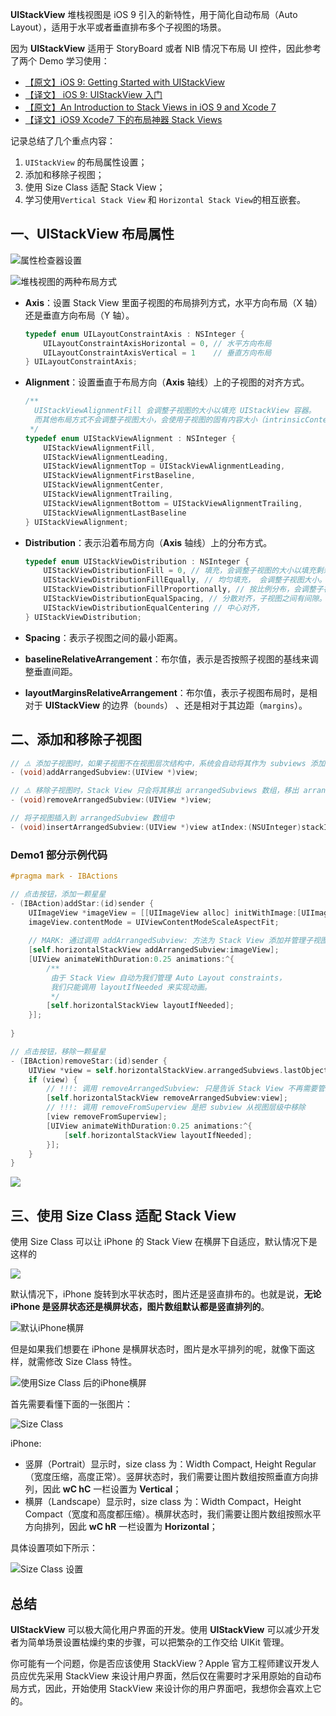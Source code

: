 **UIStackView** 堆栈视图是 iOS 9 引入的新特性，用于简化自动布局（Auto Layout），适用于水平或者垂直排布多个子视图的场景。

因为 **UIStackView** 适用于 StoryBoard 或者 NIB 情况下布局 UI 控件，因此参考了两个 Demo 学习使用： 


* [【原文】iOS 9: Getting Started with UIStackView](https://code.tutsplus.com/tutorials/ios-9-getting-started-with-uistackview--cms-24193)
* [【译文】 iOS 9: UIStackView 入门](http://www.cocoachina.com/ios/20150623/12233.html)
* [【原文】An Introduction to Stack Views in iOS 9 and Xcode 7](https://www.appcoda.com/stack-views-intro/)
* [【译文】iOS9 Xcode7 下的布局神器 Stack Views](https://www.jianshu.com/p/e81c9fb0bcd3)



记录总结了几个重点内容：

1. `UIStackView` 的布局属性设置；
2. 添加和移除子视图；
3. 使用 Size Class 适配 Stack View；
4. 学习使用`Vertical Stack View` 和 `Horizontal Stack View`的相互嵌套。



## 一、UIStackView 布局属性
![属性检查器设置](http://upload-images.jianshu.io/upload_images/2648731-47dc95ea5f00d861.png?imageMogr2/auto-orient/strip%7CimageView2/2/w/1240)

![堆栈视图的两种布局方式](https://upload-images.jianshu.io/upload_images/2648731-2e8d9f6a2e99a605.JPG?imageMogr2/auto-orient/strip%7CimageView2/2/w/1240)




* **Axis**：设置 Stack View 里面子视图的布局排列方式，水平方向布局（X 轴）还是垂直方向布局（Y 轴）。

  ```objectivec
  typedef enum UILayoutConstraintAxis : NSInteger {
      UILayoutConstraintAxisHorizontal = 0, // 水平方向布局
      UILayoutConstraintAxisVertical = 1    // 垂直方向布局
  } UILayoutConstraintAxis;
  ```

* **Alignment**：设置垂直于布局方向（**Axis** 轴线）上的子视图的对齐方式。

  ```objectivec
  /** 
    UIStackViewAlignmentFill 会调整子视图的大小以填充 UIStackView 容器。
    而其他布局方式不会调整子视图大小，会使用子视图的固有内容大小（intrinsicContentSize）来布局子视图。
   */
  typedef enum UIStackViewAlignment : NSInteger {
      UIStackViewAlignmentFill,
      UIStackViewAlignmentLeading,
      UIStackViewAlignmentTop = UIStackViewAlignmentLeading,
      UIStackViewAlignmentFirstBaseline,
      UIStackViewAlignmentCenter,
      UIStackViewAlignmentTrailing,
      UIStackViewAlignmentBottom = UIStackViewAlignmentTrailing,
      UIStackViewAlignmentLastBaseline
  } UIStackViewAlignment;
  ```

* **Distribution**：表示沿着布局方向（**Axis** 轴线）上的分布方式。

  ```objectivec
  typedef enum UIStackViewDistribution : NSInteger {
      UIStackViewDistributionFill = 0, // 填充，会调整子视图的大小以填充剩余空间。放大或缩小子视图时会使用子视图的压缩（compression resistance priority）、放大（hugging priority）优先级。
      UIStackViewDistributionFillEqually, // 均匀填充， 会调整子视图大小。
      UIStackViewDistributionFillProportionally, // 按比例分布，会调整子视图大小。
      UIStackViewDistributionEqualSpacing, // 分散对齐，子视图之间有间隙。
      UIStackViewDistributionEqualCentering // 中心对齐，
  } UIStackViewDistribution;
  ```

* **Spacing**：表示子视图之间的最小距离。

* **baselineRelativeArrangement**：布尔值，表示是否按照子视图的基线来调整垂直间距。

* **layoutMarginsRelativeArrangement**：布尔值，表示子视图布局时，是相对于 **UIStackView** 的边界（`bounds`） 、还是相对于其边距（`margins`）。



## 二、添加和移除子视图

```objectivec
// ⚠️ 添加子视图时，如果子视图不在视图层次结构中，系统会自动将其作为 subviews 添加。
- (void)addArrangedSubview:(UIView *)view;

// ⚠️ 移除子视图时，Stack View 只会将其移出 arrangedSubviews 数组，移出 arrangedSubview 只是确保Stack View 不再管理其约束，而非从视图层次中删除。
- (void)removeArrangedSubview:(UIView *)view;

// 将子视图插入到 arrangedSubview 数组中
- (void)insertArrangedSubview:(UIView *)view atIndex:(NSUInteger)stackIndex;
```

### Demo1 部分示例代码

```objectivec
#pragma mark - IBActions

// 点击按钮，添加一颗星星
- (IBAction)addStar:(id)sender {
    UIImageView *imageView = [[UIImageView alloc] initWithImage:[UIImage imageNamed:@"star"]];
    imageView.contentMode = UIViewContentModeScaleAspectFit;
    
    // MARK: 通过调用 addArrangedSubview: 方法为 Stack View 添加并管理子视图
    [self.horizontalStackView addArrangedSubview:imageView];
    [UIView animateWithDuration:0.25 animations:^{
        /**
         由于 Stack View 自动为我们管理 Auto Layout constraints，
         我们只能调用 layoutIfNeeded 来实现动画。
         */
        [self.horizontalStackView layoutIfNeeded];
    }];
    
}

// 点击按钮，移除一颗星星
- (IBAction)removeStar:(id)sender {
    UIView *view = self.horizontalStackView.arrangedSubviews.lastObject;
    if (view) {
        // !!!: 调用 removeArrangedSubview: 只是告诉 Stack View 不再需要管理 subview 的约束。而 subview 会一直保持在视图层级结构中直到调用 removeFromSuperview 把它移除。
        [self.horizontalStackView removeArrangedSubview:view];
        // !!!: 调用 removeFromSuperview 是把 subview 从视图层级中移除
        [view removeFromSuperview];
        [UIView animateWithDuration:0.25 animations:^{
            [self.horizontalStackView layoutIfNeeded];
        }];
    }
}
```

![](http://upload-images.jianshu.io/upload_images/2648731-495260d9a8121237.gif?imageMogr2/auto-orient/strip%7CimageView2/2/w/620)



## 三、使用 Size Class 适配 Stack View

使用 Size Class 可以让 iPhone 的 Stack View 在横屏下自适应，默认情况下是这样的

![](http://upload-images.jianshu.io/upload_images/2648731-7697a14edc11f33e.png?imageMogr2/auto-orient/strip%7CimageView2/2/w/620)


默认情况下，iPhone 旋转到水平状态时，图片还是竖直排布的。也就是说，**无论 iPhone 是竖屏状态还是横屏状态，图片数组默认都是竖直排列的**。

![默认iPhone横屏](http://upload-images.jianshu.io/upload_images/2648731-45d809504a737e0e.png?imageMogr2/auto-orient/strip%7CimageView2/2/w/620)

但是如果我们想要在 iPhone 是横屏状态时，图片是水平排列的呢，就像下面这样，就需修改 Size Class 特性。

![使用Size Class 后的iPhone横屏](http://upload-images.jianshu.io/upload_images/2648731-d1b5ecd2ffe78555.png?imageMogr2/auto-orient/strip%7CimageView2/2/w/620)

首先需要看懂下面的一张图片：

![Size Class](http://upload-images.jianshu.io/upload_images/2648731-d3bc50721913110b.png?imageMogr2/auto-orient/strip%7CimageView2/2/w/620)

 iPhone:

* 竖屏（Portrait）显示时，size class 为：Width Compact, Height Regular（宽度压缩，高度正常）。竖屏状态时，我们需要让图片数组按照垂直方向排列，因此 **wC hC** 一栏设置为 **Vertical**；
* 横屏（Landscape）显示时，size class 为：Width Compact，Height Compact（宽度和高度都压缩）。横屏状态时，我们需要让图片数组按照水平方向排列，因此 **wC hR** 一栏设置为 **Horizontal**；



具体设置项如下所示：

![Size Class 设置](http://upload-images.jianshu.io/upload_images/2648731-6430cc15e5966ca1.png?imageMogr2/auto-orient/strip%7CimageView2/2/w/620)





## 总结

**UIStackView** 可以极大简化用户界面的开发。使用 **UIStackView** 可以减少开发者为简单场景设置枯燥约束的步骤，可以把繁杂的工作交给 UIKit 管理。

你可能有一个问题，你是否应该使用 StackView？Apple 官方工程师建议开发人员应优先采用 StackView 来设计用户界面，然后仅在需要时才采用原始的自动布局方式，因此，开始使用 StackView 来设计你的用户界面吧，我想你会喜欢上它的。
